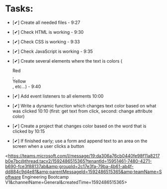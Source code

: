 # Tasks:
* [✔] Create all needed files - 9:27
* [✔] Check HTML is working - 9:30
* [✔] Check CSS is working - 9:33
* [✔] Check JavaScript is working - 9:35
* [✔] Create several elements where the text is colors (<div>Red</div>, <div>Yellow</div>, etc...) - 9:40
* [✔] Add event listeners to all elements 10:00
* [✔] Write a dynamic function which changes text color based on what was clicked 10:10 (first: get text from click, second: change attribute color)
 
* [✔] Create a project that changes color based on the word that is clicked by 10:15
 
* [✔] If finished early; use a form and append text to an area on the screen when a user clicks a button

<https://teams.microsoft.com/l/message/19:da306a76cb0440fe98f11a8217b0e7bc@thread.tacv2/1592486515365?tenantId=15951461-7480-4271-b690-fce3f88137ab&amp;groupId=2c17e3fa-79ba-4b61-ab4f-dd884c9d4e81&amp;parentMessageId=1592486515365&amp;teamName=Software Engineering Bootcamp V1&amp;channelName=General&amp;createdTime=1592486515365>